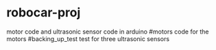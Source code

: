 # robocar-proj
motor code and ultrasonic sensor code in arduino
#motors
code for the motors
#backing_up_test
test for three ultrasonic sensors
